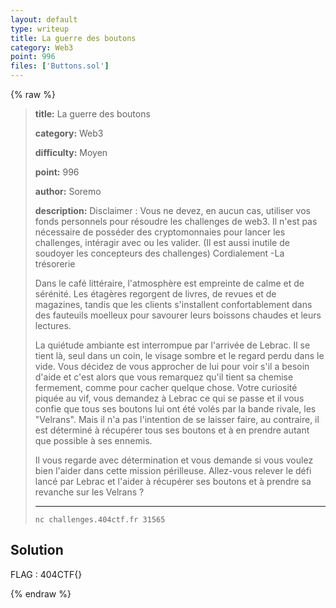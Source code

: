 ```yaml
---
layout: default
type: writeup
title: La guerre des boutons
category: Web3
point: 996
files: ['Buttons.sol']
---
```


{% raw %}
> **title:** La guerre des boutons
>
> **category:** Web3
>
> **difficulty:** Moyen
>
> **point:** 996
>
> **author:** Soremo
>
> **description:**
> Disclaimer : Vous ne devez, en aucun cas, utiliser vos fonds personnels pour résoudre les challenges de web3. Il n'est pas nécessaire de posséder des cryptomonnaies pour lancer les challenges, intéragir avec ou les valider. (Il est aussi inutile de soudoyer les concepteurs des challenges) Cordialement -La trésorerie
> 
> Dans le café littéraire, l'atmosphère est empreinte de calme et de sérénité. Les étagères regorgent de livres, de revues et de magazines, tandis que les clients s'installent confortablement dans des fauteuils moelleux pour savourer leurs boissons chaudes et leurs lectures.
> 
> La quiétude ambiante est interrompue par l'arrivée de Lebrac. Il se tient là, seul dans un coin, le visage sombre et le regard perdu dans le vide. Vous décidez de vous approcher de lui pour voir s'il a besoin d'aide et c'est alors que vous remarquez qu'il tient sa chemise fermement, comme pour cacher quelque chose. Votre curiosité piquée au vif, vous demandez à Lebrac ce qui se passe et il vous confie que tous ses boutons lui ont été volés par la bande rivale, les "Velrans". Mais il n'a pas l'intention de se laisser faire, au contraire, il est déterminé à récupérer tous ses boutons et à en prendre autant que possible à ses ennemis.
> 
> Il vous regarde avec détermination et vous demande si vous voulez bien l'aider dans cette mission périlleuse. Allez-vous relever le défi lancé par Lebrac et l'aider à récupérer ses boutons et à prendre sa revanche sur les Velrans ?
> 
> ***
> 
> ```
> nc challenges.404ctf.fr 31565
> ```

## Solution


<span class="flag">FLAG : 404CTF{}</span>

{% endraw %}